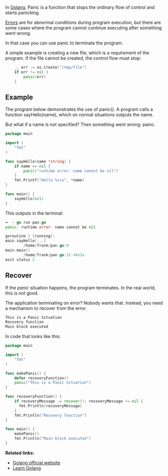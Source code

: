 In <a href="https://golang.org/">Golang</a>, Panic is a function that stops the ordinary flow of control and starts panicking.

<a href="https://golangr.com/errors/">Errors</a> are for abnormal conditions during program execution, but there are some cases where the program cannot continue executing after something went wrong.

In that case you can use panic to terminate the program.

A simple example is creating a new file, which is a requirement of the program. If the file cannot be created, the control flow must stop:

```go
    _, err := os.Create("/tmp/file")
    if err != nil {
        panic(err)
    }
```

## Example

The program below demonstrates the use of panic(). A program calls a function sayHello(name), which on normal situations outputs the name.

But what if a name is not specified? Then something went wrong: panic.

```go
package main

import (  
    "fmt"
)

func sayHello(name *string) {  
    if name == nil {
        panic("runtime error: name cannot be nil")
    }
    fmt.Printf("Hello %s\n", *name)
}

func main() {  
    sayHello(nil)
}
```

This outputs in the terminal:

```go
➜  ~ go run pan.go 
panic: runtime error: name cannot be nil

goroutine 1 [running]:
main.sayHello(...)
        /home/frank/pan.go:9
main.main()
        /home/frank/pan.go:15 +0x3a
exit status 2
```

## Recover

If the *panic* situation happens, the program terminates. In the real world, this is not good. 

The application terminating on error? Nobody wants that. Instead, you need a mechanism to recover from the error.

```bash
This is a Panic Situation
Recovery function
Main block executed
```

In code that looks like this:

```go
package main

import (
    "fmt"
)

func makePanic() {
    defer recoveryFunction()
    panic("This is a Panic Situation")
}

func recoveryFunction() {
    if recoveryMessage := recover(); recoveryMessage != nil {
      fmt.Println(recoveryMessage)
    }
    fmt.Println("Recovery function")
}

func main() {
    makePanic()
    fmt.Println("Main block executed")
}
```

**Related links:**
* <a href="https://golang.org/">Golang official website</a>
* <a href="https://golangr.com/">Learn Golang</a>



